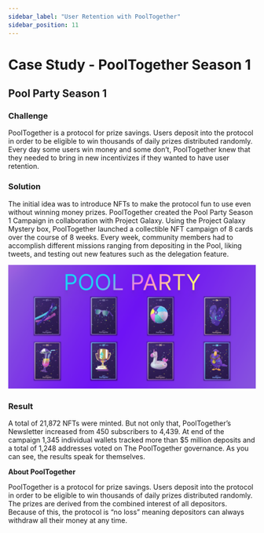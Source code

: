 ```yaml
---
sidebar_label: "User Retention with PoolTogether"
sidebar_position: 11
---
```


# Case Study - PoolTogether Season 1

## Pool Party Season 1

### Challenge

PoolTogether is a protocol for prize savings. Users deposit into the protocol in order to be eligible to win thousands of daily prizes distributed randomly. Every day some users win money and some don’t, PoolTogether knew that they needed to bring in new incentivizes if they wanted to have user retention.

### Solution

The initial idea was to introduce NFTs to make the protocol fun to use even without winning money prizes. PoolTogether created the Pool Party Season 1 Campaign in collaboration with Project Galaxy. Using the Project Galaxy Mystery box, PoolTogether launched a collectible NFT campaign of 8 cards over the course of 8 weeks. Every week, community members had to accomplish different missions ranging from depositing in the Pool, liking tweets, and testing out new features such as the delegation feature.

![poolpartyyy1.png](assets/poolpartyyy1.png)

### Result

A total of 21,872 NFTs were minted. But not only that, PoolTogether’s Newsletter increased from 450 subscribers to 4,439. At end of the campaign 1,345 individual wallets tracked more than $5 million deposits and a total of 1,248 addresses voted on The PoolTogether governance. As you can see, the results speak for themselves.

**About PoolTogether**

PoolTogether is a protocol for prize savings. Users deposit into the protocol in order to be eligible to win thousands of daily prizes distributed randomly. The prizes are derived from the combined interest of all depositors. Because of this, the protocol is “no loss” meaning depositors can always withdraw all their money at any time.
